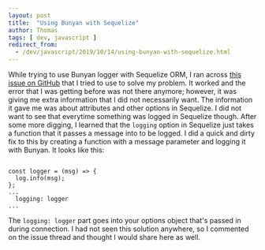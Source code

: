 ```yaml
---
layout: post
title:  "Using Bunyan with Sequelize"
author: Thomas
tags: [ dev, javascript ]
redirect_from:
  - /dev/javascript/2019/10/14/using-bunyan-with-sequelize.html
---
```

While trying to use Bunyan logger with Sequelize ORM, I ran across [this issue on GitHub](https://github.com/trentm/node-bunyan/issues/350) that I tried to use to solve my problem.
It worked and the error that I was getting before was not there anymore; however, it was giving me extra information that I did not necessarily want.
The information it gave me was about attributes and other options in Sequelize.
I did not want to see that everytime something was logged in Sequelize though.
After some more digging, I learned that the `logging` option in Sequelize just takes a function that it passes a message into to be logged.
I did a quick and dirty fix to this by creating a function with a message parameter and logging it with Bunyan.
It looks like this:
```

const logger = (msg) => {
  log.info(msg);
};
...
  logging: logger
...

```
The `logging: logger` part goes into your options object that's passed in during connection.
I had not seen this solution anywhere, so I commented on the issue thread and thought I would share here as well.
